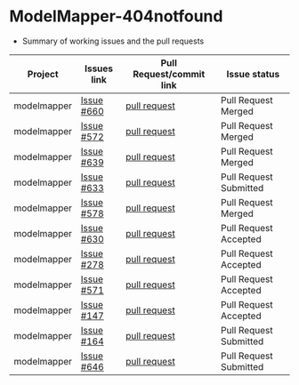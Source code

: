 # ModelMapper-404notfound

-  Summary of working issues and the pull requests 

| Project     | Issues link                                                  | Pull Request/commit link                                     | Issue status           |
| ----------- | ------------------------------------------------------------ | ------------------------------------------------------------ | ---------------------- |
| modelmapper | [Issue #660](https://github.com/modelmapper/modelmapper/issues/660) | [pull request](https://github.com/modelmapper/modelmapper/pull/663) | Pull Request Merged    |
| modelmapper | [Issue #572](https://github.com/modelmapper/modelmapper/issues/572) | [pull request](https://github.com/modelmapper/modelmapper/pull/664) | Pull Request Merged    |
| modelmapper | [Issue #639](https://github.com/modelmapper/modelmapper/issues/639) | [pull request](https://github.com/modelmapper/modelmapper/pull/639) | Pull Request Merged    |
| modelmapper | [Issue #633](https://github.com/modelmapper/modelmapper/issues/633) | [pull request](https://github.com/modelmapper/modelmapper/pull/665) | Pull Request Submitted |
| modelmapper | [Issue #578](https://github.com/modelmapper/modelmapper/issues/578) | [pull request](https://github.com/modelmapper/modelmapper/pull/669) | Pull Request Merged    |
| modelmapper | [Issue #630](https://github.com/modelmapper/modelmapper/issues/630) | [pull request](https://github.com/modelmapper/modelmapper/pull/671) | Pull Request Accepted  |
| modelmapper | [Issue #278](https://github.com/modelmapper/modelmapper/issues/278) | [pull request](https://github.com/modelmapper/modelmapper/pull/674) | Pull Request Accepted  |
| modelmapper | [Issue #571](https://github.com/modelmapper/modelmapper/issues/571) | [pull request](https://github.com/modelmapper/modelmapper/pull/672) | Pull Request Accepted  |
| modelmapper | [Issue #147](https://github.com/modelmapper/modelmapper/issues/147) | [pull request](https://github.com/modelmapper/modelmapper/pull/675) | Pull Request Accepted  |
| modelmapper | [Issue #164](https://github.com/modelmapper/modelmapper/issues/164) | [pull request](https://github.com/modelmapper/modelmapper/pull/673) | Pull Request Submitted |
| modelmapper | [Issue #646](https://github.com/modelmapper/modelmapper/issues/646) | [pull request](https://github.com/modelmapper/modelmapper/pull/677) | Pull Request Submitted |


